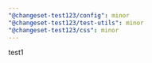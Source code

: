 ```yaml
---
"@changeset-test123/config": minor
"@changeset-test123/test-utils": minor
"@changeset-test123/css": minor
---
```


test1
